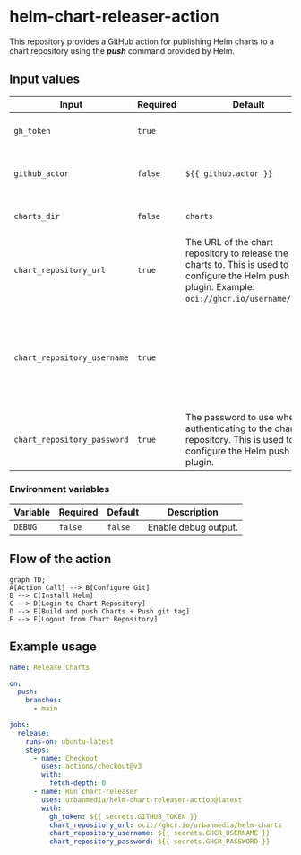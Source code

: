 # helm-chart-releaser-action

This repository provides a GitHub action for publishing Helm charts to a chart repository using the ***push*** command provided by Helm.

## Input values

| Input | Required | Default | Description |
| --- | --- | --- | --- |
| `gh_token` | `true` | | GitHub token to use for authentication. |
| `github_actor` | `false` | `${{ github.actor }}` | GitHub actor to use for git operations (git tag). |
| `charts_dir` | `false` | `charts` | Directory containing the Helm Charts. |
| `chart_repository_url` | `true` | The URL of the chart repository to release the charts to. This is used to configure the Helm push plugin. Example: `oci://ghcr.io/username/repo`. |
| `chart_repository_username` | `true` | | The username to use when authenticating to the chart repository. This is used to configure the Helm push plugin. |
| `chart_repository_password` | `true` | The password to use when authenticating to the chart repository. This is used to configure the Helm push plugin. |

### Environment variables

| Variable | Required | Default | Description |
| --- | --- | --- | --- |
| `DEBUG` | `false` | `false` | Enable debug output. |

## Flow of the action

```mermaid
graph TD;
A[Action Call] --> B[Configure Git]
B --> C[Install Helm]
C --> D[Login to Chart Repository]
D --> E[Build and push Charts + Push git tag]
E --> F[Logout from Chart Repository]
```

## Example usage

```yaml
name: Release Charts

on:
  push:
    branches:
      - main

jobs:
  release:
    runs-on: ubuntu-latest
    steps:
      - name: Checkout
        uses: actions/checkout@v3
        with:
          fetch-depth: 0
      - name: Run chart-releaser
        uses: urbanmedia/helm-chart-releaser-action@latest
        with:
          gh_token: ${{ secrets.GITHUB_TOKEN }}
          chart_repository_url: oci://ghcr.io/urbanmedia/helm-charts
          chart_repository_username: ${{ secrets.GHCR_USERNAME }}
          chart_repository_password: ${{ secrets.GHCR_PASSWORD }}
```
